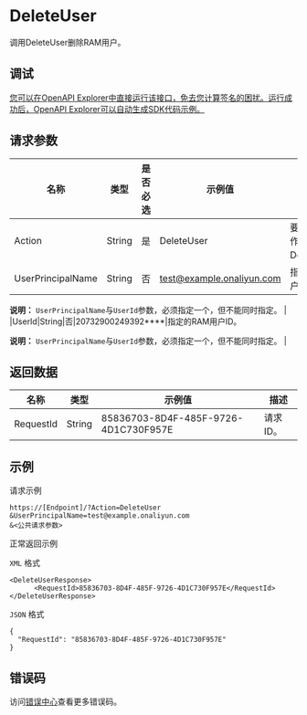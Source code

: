# DeleteUser

调用DeleteUser删除RAM用户。

## 调试

[您可以在OpenAPI Explorer中直接运行该接口，免去您计算签名的困扰。运行成功后，OpenAPI Explorer可以自动生成SDK代码示例。](https://api.aliyun.com/#product=Ims&api=DeleteUser&type=RPC&version=2019-08-15)

## 请求参数

|名称|类型|是否必选|示例值|描述|
|--|--|----|---|--|
|Action|String|是|DeleteUser|要执行的操作。取值：DeleteUser。 |
|UserPrincipalName|String|否|test@example.onaliyun.com|指定的RAM用户登录名称。

 **说明：** `UserPrincipalName`与`UserId`参数，必须指定一个，但不能同时指定。 |
|UserId|String|否|20732900249392\*\*\*\*|指定的RAM用户ID。

 **说明：** `UserPrincipalName`与`UserId`参数，必须指定一个，但不能同时指定。 |

## 返回数据

|名称|类型|示例值|描述|
|--|--|---|--|
|RequestId|String|85836703-8D4F-485F-9726-4D1C730F957E|请求ID。 |

## 示例

请求示例

```
https://[Endpoint]/?Action=DeleteUser
&UserPrincipalName=test@example.onaliyun.com
&<公共请求参数>
```

正常返回示例

`XML` 格式

```
<DeleteUserResponse>
      <RequestId>85836703-8D4F-485F-9726-4D1C730F957E</RequestId>
</DeleteUserResponse>
```

`JSON` 格式

```
{
  "RequestId": "85836703-8D4F-485F-9726-4D1C730F957E"
}
```

## 错误码

访问[错误中心](https://error-center.alibabacloud.com/status/product/Ims)查看更多错误码。

